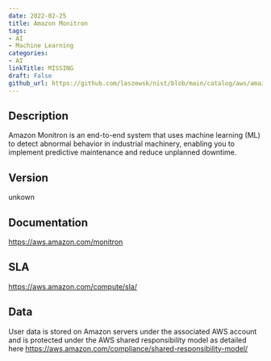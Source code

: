```yaml
---
date: 2022-02-25
title: Amazon Monitron
tags: 
- AI
- Machine Learning
categories: 
- AI
linkTitle: MISSING
draft: False         
github_url: https://github.com/laszewsk/nist/blob/main/catalog/aws/amazon-monitron.yaml
---
```


## Description

Amazon Monitron is an end-to-end system that uses machine learning (ML) to detect abnormal behavior in industrial machinery, enabling you to implement predictive maintenance and reduce unplanned downtime.

## Version

unkown

## Documentation

https://aws.amazon.com/monitron

## SLA

https://aws.amazon.com/compute/sla/

## Data

User data is stored on Amazon servers under the associated AWS account and is protected under the AWS shared responsibility model as detailed here https://aws.amazon.com/compliance/shared-responsibility-model/
